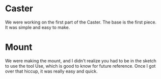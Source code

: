 # Caster
We were working on the first part of the Caster. The base is the first piece. 
It was simple and easy to make. 

# Mount
We were making the mount, and I didn't realize you had to be in the sketch to use the tool Use, which is good to know for future reference. Once I got over that hiccup, it was really easy and quick. 

